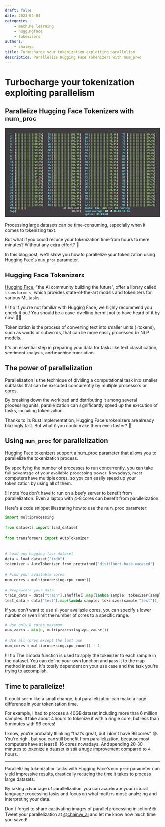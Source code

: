```yaml
---
draft: false
date: 2023-04-04
categories:
    - machine learning
    - huggingface
    - tokenizers
authors:
    - chainyo
title: Turbocharge your tokenization exploiting parallelism
description: Parallelize Hugging Face Tokenizers with num_proc
---
```


# Turbocharge your tokenization exploiting parallelism
## Parallelize Hugging Face Tokenizers with num_proc

![Parallelize Hugging Face Tokenizers with num_proc](assets/images/parallelize_tokenization.png)

Processing large datasets can be time-consuming, especially when it comes to tokenizing text.

But what if you could reduce your tokenization time from hours to mere minutes? Without any extra effort? 🤯 

In this blog post, we'll show you how to parallelize your tokenization using Hugging Face's `num_proc` parameter.

<!-- more -->

## Hugging Face Tokenizers

[Hugging Face](https://huggingface.co/), "the AI community building the future", offer a library called `transformers`, which provides state-of-the-art models and tokenizers for various ML tasks. 

!!! tip
    If you're not familiar with Hugging Face, we highly recommend you check it out!
    You should be a cave-dwelling hermit not to have heard of it by now. 🤷‍♂️

Tokenization is the process of converting text into smaller units (=tokens), such as words or subwords, that can be more easily processed by NLP models.

It's an essential step in preparing your data for tasks like text classification, sentiment analysis, and machine translation.

## The power of parallelization

Parallelization is the technique of dividing a computational task into smaller subtasks that can be executed concurrently by multiple processors or cores.

By breaking down the workload and distributing it among several processing units, parallelization can significantly speed up the execution of tasks, including tokenization.

Thanks to its Rust implementation, Hugging Face's tokenizers are already blazingly fast. But what if you could make them even faster? 🚀

## Using `num_proc` for parallelization

Hugging Face tokenizers support a num_proc parameter that allows you to parallelize the tokenization process.

By specifying the number of processes to run concurrently, you can take full advantage of your available processing power. 
Nowadays, most computers have multiple cores, so you can easily speed up your tokenization by using all of them.

!!! note
    You don't have to run on a beefy server to benefit from parallelization. Even a laptop with 4-8 cores can benefit from parallelization.

Here's a code snippet illustrating how to use the num_proc parameter:

``` py
import multiprocessing

from datasets import load_dataset

from transformers import AutoTokenizer


# Load any hugging face dataset
data = load_dataset("imdb")
tokenizer = AutoTokenizer.from_pretrained("distilbert-base-uncased")

# Find your available cores
num_cores = multiprocessing.cpu_count()

# Preprocess your data
train_data = data["train"].shuffle().map(lambda sample: tokenizer(sample["text"]), num_proc=num_cores)
test_data = data["test"].map(lambda sample: tokenizer(sample["text"]), num_proc=num_cores)
```

If you don't want to use all your available cores, you can specify a lower number or even limit the number of cores to a specific range.

``` py
# Use only 8 cores maximum
num_cores = min(8, multiprocessing.cpu_count())

# Use all cores except the last one
num_cores = multiprocessing.cpu_count() - 1
```

!!! tip
    The lambda function is used to apply the tokenizer to each sample in the dataset.
    You can define your own function and pass it to the map method instead.
    It's totally dependent on your use case and the task you're trying to accomplish.

## Time to parallelize!

It could seem like a small change, but parallelization can make a huge difference in your tokenization time.

For example, I had to process a 40GB dataset including more than 6 million samples. It take about 4 hours to tokenize it with a single core,
but less than 5 minutes with 96 cores!

I know, you're probably thinking "that's great, but I don't have 96 cores" 😅. You're right, but you can still benefit from parallelization,
because most computers have at least 8-16 cores nowadays. And spending 20-30 minutes to tokenize a dataset is still a huge improvement compared to 4 hours.

---

Parallelizing tokenization tasks with Hugging Face's `num_proc` parameter can yield impressive results, drastically reducing the time it takes to process large datasets.

By taking advantage of parallelization, you can accelerate your natural language processing tasks and focus on what matters most: analyzing and interpreting your data. 

Don't forget to share captivating images of parallel processing in action! 🤓
Tweet your parallelization at [@chainyo_ai](https://twitter.com/chainyo_ai) and let me know how much time you saved!
